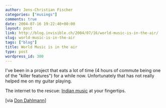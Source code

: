```yaml
---
author: Jens-Christian Fischer
categories: ["musings"]
comments: true
date: 2004-07-16 19:22:40+00:00
layout: post
link: http://blog.invisible.ch/2004/07/16/world-music-is-in-the-air/
slug: world-music-is-in-the-air
tags: ["blog"]
title: World Music is in the air
type: post
wordpress_id: 300
---
```


I've been in a project that eats a lot of time (4 hours of commute being one of the "killer features") for a while now. Unfortunately that has not really helped me on my guitar playing. 

The internet to the rescue: [Indian music](http://chez.kek.free.fr/bordel/indian.swf) at your fingertips.

[via [Don Dahlmann](http://don.antville.org/stories/856884/)]
